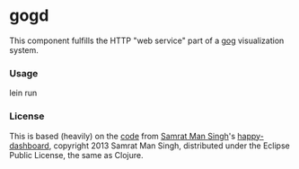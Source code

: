 # gogd

This component fulfills the HTTP "web service" part of a [gog](https://github.com/ajschumacher/gog) visualization system.


### Usage

lein run


### License

This is based (heavily) on the [code](https://github.com/samrat/happy-dashboard) from [Samrat Man Singh](http://samrat.me/)'s [happy-dashboard](http://samrat.me/blog/2013/07/clojure-websockets-with-http-kit/), copyright 2013 Samrat Man Singh, distributed under the Eclipse Public License, the same as Clojure.
